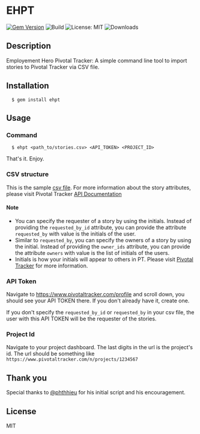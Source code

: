 # EHPT
[![Gem Version](https://badge.fury.io/rb/ehpt.svg)](https://badge.fury.io/rb/ehpt)
![Build](https://img.shields.io/circleci/build/github/phamhoaivu911/ehpt/master)
![License: MIT](https://img.shields.io/badge/License-MIT-green.svg)
![Downloads](https://img.shields.io/gem/dtv/ehpt)

## Description
Employement Hero Pivotal Tracker: A simple command line tool to import stories to Pivotal Tracker via CSV file.

## Installation
```
  $ gem install ehpt
```


## Usage
### Command
```
  $ ehpt <path_to/stories.csv> <API_TOKEN> <PROJECT_ID>
```
That's it. Enjoy.
### CSV structure
This is the sample [csv file](https://docs.google.com/spreadsheets/d/1ew69plL2-jOF3oJb0RNRAmyRQfer8VvQfR8DGwD6_Ro/edit?usp=sharing). For more information about the story attributes, please visit Pivotal Tracker [API Documentation](https://www.pivotaltracker.com/help/api/rest/v5#projects_project_id_stories_post)

#### Note
- You can specify the requester of a story by using the initials. Instead of providing the `requested_by_id` attribute, you can provide the attribute `requested_by` with value is the initials of the user.
- Similar to `requested_by`, you can specify the owners of a story by using the initial. Instead of providing the `owner_ids` attribute, you can provide the attribute `owners` with value is the list of initials of the users.
- Initials is how your initials will appear to others in PT. Please visit [Pivotal Tracker](https://www.pivotaltracker.com/help/articles/updating_your_name_email_initials/) for more information.

### API Token
Navigate to https://www.pivotaltracker.com/profile and scroll down, you should see your API TOKEN there. If you don't already have it, create one.

If you don't specify the `requested_by_id` or `requested_by` in your csv file, the user with this API TOKEN will be the requester of the stories.
### Project Id
Navigate to your project dashboard. The last digits in the url is the project's id. The url should be something like `https://www.pivotaltracker.com/n/projects/1234567`

## Thank you
Special thanks to [@phthhieu](https://github.com/phthhieu) for his initial script and his encouragement.

## License
MIT
